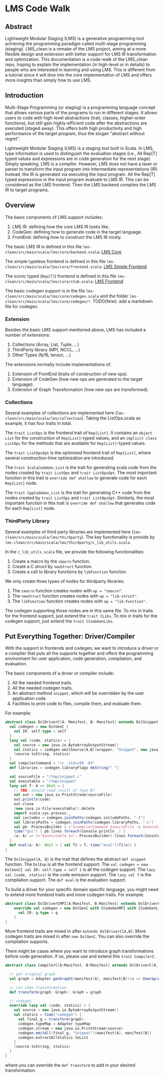 # LMS Code Walk

## Abstract

Lightweight Modular Staging (LMS) is a generative programming tool achieving the programming paradigm called multi-stage programming (staging).
LMS_clean is a remake of the LMS project, aiming at a more flexible design and extension with better support for
LMS IR transformation and optimization. This documentation is a code-walk of the LMS_clean repo, hoping to
explain the implementation (in high-level or in details) to people who are interested in learning and using LMS.
This is different from a tutorial since it will dive into the core implementation of LMS and offers more insights
than simply how to use LMS.

## Introduction

Multi-Stage Programming (or staging) is a programming language concept that allows various parts of the programs
to run in different stages. It allows users to code with high-level abstractions (trait, classes, higher-order functions),
but still gain highly-efficient code after the abstractions are executed (staged away). This offers both high
productivity and high performance of the target program, thus the slogan "abstract without regret".

Lightweight Modular Staging (LMS) is a staging tool built in Scala. In LMS, type information is used to distinguish
the evaluation stages (i.e., All Rep[T] typed values and expressions are in code generation for the next stage).
Simply speaking, LMS is a compiler. However, LMS does not have a laxer or parser to transform the input program
into intermediate representations (IR). Instead, the IR is generated via executing the input program. All the Rep[T]
typed expressions in the input program evaluate to LMS IR. This can be considered as the LMS frontend.
Then the LMS backend compiles the LMS IR to target programs.

## Overview

The basic components of LMS support includes:
1. LMS IR: defining how the core LMS IR looks like.
2. CodeGen: defining how to generate code in the target language.
3. FrontEnd: defining how to construct the LMS IR nicely.

The basic LMS IR is defined in this file `lms-clean/src/main/scala/lms/core/backend.scala`:
[LMS Core](main/scala/lms/core/backend.md)

The simple typeless frontend is defined in this file `lms-clean/src/main/scala/lms/core/frontend.scala`:
[LMS Simple Frontend](main/scala/lms/core/frontend.md)

The iconic typed (`Rep[T]`) frontend is defined in this file `lms-clean/src/main/scala/lms/core/stub.scala`:
[LMS Frontend](main/scala/lms/core/stub.md)

The basic codegen support is in the file `lms-clean/src/main/scala/lms/core/codegen.scala`
and the folder `lms-clean/src/main/scala/lms/core/codegen/*`.
TODO(feiw): add a markdown file for codegen.


### Extension

Besides the basic LMS support mentioned above, LMS has included a number of extensions:
1. Collections (Array, List, Tuple, ...)
2. ThirdParty library (MPI, NCCL, ...)
3. Other Types (fp16, tensor, ...)

The extensions normally include implementations of:
1. Extension of FrontEnd (traits of construction of new ops).
2. Extension of CodeGen (how new ops are generated to the target language).
3. Extension of Graph Transformation (how new ops are transformed).

### Collections

Several examples of collections are implemented here (`lms-clean/src/main/scala/lms/collection`). Taking the ListOps.scala as example, it has four traits in total.

The `trait ListOps` is the frontend trait of `Rep[List]`. It contains an `object List` for the construction of `Rep[List]`-typed values, and an `implicit class ListOps` for the methods that are available for `Rep[List]`-typed values.

The `trait ListOpsOpt` is the optimized frontend trait of `Rep[List]`, where several
construction-time optimization are introduced.

The `trait ScalaCodeGen_List` is the trait for generating scala code from the nodes
created by `trait ListOps` and `trait ListOpsOpt`. The most important function in this
trait is `override def shallow` to generate code for each `Rep[List]` node.

The `trait CppCodeGen_List` is the trait for generating C++ code from the nodes
created by `trait ListOps` and `trait ListOpsOpt`. Similarly, the most important
function in this trait is `override def shallow` that generates code for each `Rep[List]` node.

### ThirdParty Library

Several examples of third party libraries are implemented here (`lms-clean/src/main/scala/lms/thirdparty`). The key functionality is provide by `lms-clean/src/main/scala/lms/thirdparty/c_lib_utils.scala`.

In the `c_lib_utils.scala` file, we provide the following functionalities:
1. Create a macro by the `cmacro` function.
2. Create a C struct by `newStruct` function.
3. Create a call to library functions by `libFunction` function.

We only create three types of nodes for thirdparty libraries.
1. The `cmacro` function creates nodes with `op = "cmacro"`.
2. The `newStruct` function creates nodes with `op = "lib-struct"`.
3. The `libFunction` function creates nodes with `op = "lib-Function"`.

The codegen supporting those nodes are in this same file.
To mix in traits for the frontend support, just extend the `trait CLibs`.
To mix in traits for the codegen support, just extend the `trait CCodeGenLibs`.

## Put Everything Together: Driver/Compiler

With the support in frontends and codegen, we want to introduce a driver or a compiler that puts all the supports together and offers the programming environment for user application, code generation, compilation, and evaluation.

The basic components of a driver or compiler include:
1. All the needed frontend traits.
2. All the needed codegen traits.
3. An abstract method `snippet`, which will be overridden by the user application code
4. Facilities to print code to files, compile them, and evaluate them.

For example:

```scala
abstract class DslDriverC[A: Manifest, B: Manifest] extends DslSnippet[A, B] with DslExp { self =>
  val codegen = new DslGenC {
    val IR: self.type = self
  }
  lazy val (code, statics) = {
    val source = new java.io.ByteArrayOutputStream()
    val statics = codegen.emitSource[A,B](wrapper, "Snippet", new java.io.PrintStream(source))
    (source.toString, statics)
  }
  val compilerCommand = "cc -std=c99 -O3"
  def libraries = codegen.libraryFlags mkString(" ")

  val sourceFile = "/tmp/snippet.c"
  val executable = "/tmp/snippet"
  lazy val f: A => Unit = {
    // TBD: should read result of type B?
    val out = new java.io.PrintStream(sourceFile)
    out.println(code)
    out.close
    (new java.io.File(executable)).delete
    import scala.sys.process._
    val includes = codegen.joinPaths(codegen.includePaths, "-I")
    val libraryPaths = codegen.joinPaths(codegen.libraryPaths, "-L")
    val pb: ProcessBuilder = s"$compilerCommand $sourceFile -o $executable $libraries $includes $libraryPaths"
    time("gcc") { pb.lines.foreach(Console.println _) }
    (a: A) => (s"$executable $a": ProcessBuilder).lines.foreach(Console.println _)
  }
  def eval(a: A): Unit = { val f1 = f; time("eval")(f1(a)) }
}
```

The `DslSnippet[A, B]` is the trait that defines the abstract `def snippet` function.
The `DslExp` is all the frontend support.
The `val codegen = new DslGenC{ val IR: self.type = self }` is all the codegen support.
The `lazy val (code, statics)` is the code emission support.
The `lazy val f` is the compilation support.
The `def eval` is the evaluation support.

To build a driver for your specific domain specific language, you might need to extend more frontend traits
and more codegen traits. For example:

```scala
abstract class DslDriverCMPI[A:Manifest, B:Manifest] extends DslDriverC[A,B] with MPIOps { q =>
    override val codegen = new DslGenC with CCodeGenMPI with CCodeGenLibs {
      val IR: q.type = q
    }
}
```
More frontend traits are mixed in after `extends DslDriverC[A,B]`.
More codegen traits are mixed in after `new DslGenC`.
You can also override the compilation supports.

There might be cases where you want to introduce graph transformations before code generation.
If so, please use and extend this `trait CompilerC`:

```scala
abstract class CompilerC[A:Manifest, B:Manifest] extends DslDriverC[A, B] { q =>

  // get original graph
  val graph = Adapter.genGraph1(manifest[A], manifest[B])(x => Unwrap(wrapper(Wrap[A](x))))

  // run some transformation
  def transform(graph: Graph): Graph = graph

  // codegen
  override lazy val (code, statics) = {
    val source = new java.io.ByteArrayOutputStream()
    val statics = time("codegen") {
      val final_g = transform(graph)
      codegen.typeMap = Adapter.typeMap
      codegen.stream = new java.io.PrintStream(source)
      codegen.emitAll(final_g, "Snippet")(manifest[A], manifest[B])
      codegen.extractAllStatics.toList
    }
    (source.toString, statics)
  }
}
```

where you can override the `def transform` to add in your desired transformation.
